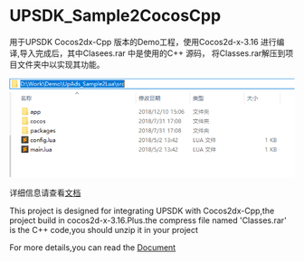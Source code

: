 # UPSDK_Sample2CocosCpp

用于UPSDK Cocos2dx-Cpp 版本的Demo工程，使用Cocos2d-x-3.16 进行编译,导入完成后，其中Clasees.rar 中是使用的C++ 源码，
将Classes.rar解压到项目文件夹中以实现其功能。


![image](https://github.com/wawo00/UPSDK_Sample2CocosCpp/blob/3006_foreign/img/111.png)
      

详细信息请查看[文档](http://docs.upltv.com/zh/master/chapters/chapter04.html "文档")

This project is designed for integrating UPSDK with Cocos2dx-Cpp,the project build in cocos2d-x-3.16.Plus.the  compress file named 'Classes.rar' is the C++ code,you should unzip it in your project 

For more details,you can read the [Document](http://docs.upltv.com/en/master/chapters/chapter04.html "document")

